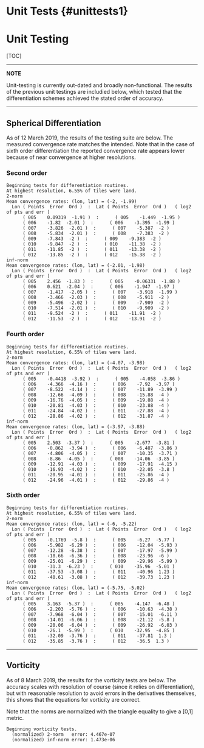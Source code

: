 # Unit Tests {#unittests1}

# Unit Testing
[TOC]

---

**NOTE**

Unit-testing is currently out-dated and broadly non-functional.
The results of the previous unit testings are includied below,
which tested that the differentiation schemes achieved the stated order of accuracy.

---

## Spherical Differentiation

As of 12 March 2019, the results of the testing suite are below.
The measured convergence rate  matches the intended.
Note that in the case of sixth order differentiation the reported
convergence rate appears lower because of near convergence at higher
resolutions.

### Second order

```
Beginning tests for differentiation routines.
At highest resolution, 6.55% of tiles were land.
2-norm
Mean convergence rates: (lon, lat) = (-2, -1.99)
  Lon ( Points  Error  Ord )  :  Lat ( Points  Error  Ord )   ( log2 of pts and err )
      ( 005    0.09319  -1.91 )  :      ( 005    -1.449  -1.95 )
      ( 006    -1.82  -2.01 )  :      ( 006    -3.395  -1.99 )
      ( 007    -3.826  -2.01 )  :      ( 007    -5.387  -2 )
      ( 008    -5.834  -2.01 )  :      ( 008    -7.383  -2 )
      ( 009    -7.843  -2 )  :      ( 009    -9.383  -2 )
      ( 010    -9.847  -2 )  :      ( 010    -11.38  -2 )
      ( 011    -11.85  -2 )  :      ( 011    -13.38  -2 )
      ( 012    -13.85  -2 )  :      ( 012    -15.38  -2 )
inf-norm
Mean convergence rates: (lon, lat) = (-2.01, -1.98)
  Lon ( Points  Error  Ord )  :  Lat ( Points  Error  Ord )   ( log2 of pts and err )
      ( 005    2.456  -1.83 )  :      ( 005    -0.06331  -1.88 )
      ( 006    0.621  -2.04 )  :      ( 006    -1.947  -1.97 )
      ( 007    -1.417  -2.05 )  :      ( 007    -3.918  -1.99 )
      ( 008    -3.466  -2.03 )  :      ( 008    -5.911  -2 )
      ( 009    -5.496  -2.02 )  :      ( 009    -7.909  -2 )
      ( 010    -7.514  -2.01 )  :      ( 010    -9.909  -2 )
      ( 011    -9.524  -2 )  :      ( 011    -11.91  -2 )
      ( 012    -11.53  -2 )  :      ( 012    -13.91  -2 )
```

### Fourth order

```
Beginning tests for differentiation routines.
At highest resolution, 6.55% of tiles were land.
2-norm
Mean convergence rates: (lon, lat) = (-4.07, -3.98)
  Lon ( Points  Error  Ord )  :  Lat ( Points  Error  Ord )   ( log2 of pts and err )
      ( 005    -0.4418  -3.92 )  :      ( 005    -4.058  -3.86 )
      ( 006    -4.366  -4.16 )  :      ( 006    -7.92  -3.97 )
      ( 007    -8.522  -4.14 )  :      ( 007    -11.89  -3.99 )
      ( 008    -12.66  -4.09 )  :      ( 008    -15.88  -4 )
      ( 009    -16.76  -4.05 )  :      ( 009    -19.88  -4 )
      ( 010    -20.81  -4.03 )  :      ( 010    -23.88  -4 )
      ( 011    -24.84  -4.02 )  :      ( 011    -27.88  -4 )
      ( 012    -28.86  -4.02 )  :      ( 012    -31.87  -4 )
inf-norm
Mean convergence rates: (lon, lat) = (-3.97, -3.88)
  Lon ( Points  Error  Ord )  :  Lat ( Points  Error  Ord )   ( log2 of pts and err )
      ( 005    2.503  -3.37 )  :      ( 005    -2.677  -3.81 )
      ( 006    -0.862  -3.94 )  :      ( 006    -6.487  -3.86 )
      ( 007    -4.806  -4.05 )  :      ( 007    -10.35  -3.71 )
      ( 008    -8.86  -4.05 )  :      ( 008    -14.06  -3.85 )
      ( 009    -12.91  -4.03 )  :      ( 009    -17.91  -4.15 )
      ( 010    -16.93  -4.02 )  :      ( 010    -22.05  -3.8 )
      ( 011    -20.95  -4.01 )  :      ( 011    -25.86  -4 )
      ( 012    -24.96  -4.01 )  :      ( 012    -29.86  -4 )
```

### Sixth order

```
Beginning tests for differentiation routines.
At highest resolution, 6.55% of tiles were land.
2-norm
Mean convergence rates: (lon, lat) = (-6, -5.22)
  Lon ( Points  Error  Ord )  :  Lat ( Points  Error  Ord )   ( log2 of pts and err )
      ( 005    -0.1769  -5.8 )  :      ( 005    -6.27  -5.77 )
      ( 006    -5.982  -6.29 )  :      ( 006    -12.04  -5.93 )
      ( 007    -12.28  -6.38 )  :      ( 007    -17.97  -5.99 )
      ( 008    -18.66  -6.36 )  :      ( 008    -23.96  -6 )
      ( 009    -25.01  -6.29 )  :      ( 009    -29.96  -5.99 )
      ( 010    -31.3  -6.23 )  :      ( 010    -35.96  -5.01 )
      ( 011    -37.53  -3.08 )  :      ( 011    -40.96  1.23 )
      ( 012    -40.61  -3.08 )  :      ( 012    -39.73  1.23 )
inf-norm
Mean convergence rates: (lon, lat) = (-5.75, -5.02)
  Lon ( Points  Error  Ord )  :  Lat ( Points  Error  Ord )   ( log2 of pts and err )
      ( 005    3.163  -5.37 )  :      ( 005    -4.147  -6.48 )
      ( 006    -2.203  -5.76 )  :      ( 006    -10.63  -4.38 )
      ( 007    -7.968  -6.04 )  :      ( 007    -15.01  -6.11 )
      ( 008    -14.01  -6.06 )  :      ( 008    -21.12  -5.8 )
      ( 009    -20.06  -6.04 )  :      ( 009    -26.92  -6.03 )
      ( 010    -26.1  -5.99 )  :      ( 010    -32.95  -4.85 )
      ( 011    -32.09  -3.76 )  :      ( 011    -37.81  1.3 )
      ( 012    -35.85  -3.76 )  :      ( 012    -36.5  1.3 )
```

---

## Vorticity

As of 8 March 2019, the results for the vorticity tests are below.
The accuracy scales with resolution of course (since it relies on differentiation),
but with reasonable resolution to avoid errors in the derivatives themselves, this shows
that the equations for vorticity are correct.

Note that the norms are normalized with the triangle equality to give a [0,1] metric.

```
Beginning vorticity tests.
  (normalized) 2-norm   error: 4.467e-07
  (normalized) inf-norm error: 1.473e-06
```
